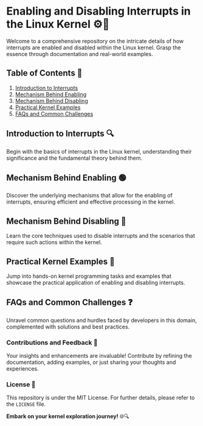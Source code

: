 # Enabling and Disabling Interrupts in the Linux Kernel ⚙️🚫

Welcome to a comprehensive repository on the intricate details of how interrupts are enabled and disabled within the Linux kernel. Grasp the essence through documentation and real-world examples.

## Table of Contents 📜
1. [Introduction to Interrupts](#intro)
2. [Mechanism Behind Enabling](#enable)
3. [Mechanism Behind Disabling](#disable)
4. [Practical Kernel Examples](#examples)
5. [FAQs and Common Challenges](#faq)

## Introduction to Interrupts 🔍<a name="intro"></a>

Begin with the basics of interrupts in the Linux kernel, understanding their significance and the fundamental theory behind them.

## Mechanism Behind Enabling 🟢<a name="enable"></a>

Discover the underlying mechanisms that allow for the enabling of interrupts, ensuring efficient and effective processing in the kernel.

## Mechanism Behind Disabling 🔴<a name="disable"></a>

Learn the core techniques used to disable interrupts and the scenarios that require such actions within the kernel.

## Practical Kernel Examples 📑<a name="examples"></a>

Jump into hands-on kernel programming tasks and examples that showcase the practical application of enabling and disabling interrupts.

## FAQs and Common Challenges ❓<a name="faq"></a>

Unravel common questions and hurdles faced by developers in this domain, complemented with solutions and best practices.

### Contributions and Feedback 🙌

Your insights and enhancements are invaluable! Contribute by refining the documentation, adding examples, or just sharing your thoughts and experiences.

### License 📄

This repository is under the MIT License. For further details, please refer to the `LICENSE` file.

**Embark on your kernel exploration journey!** 🌐🔍
